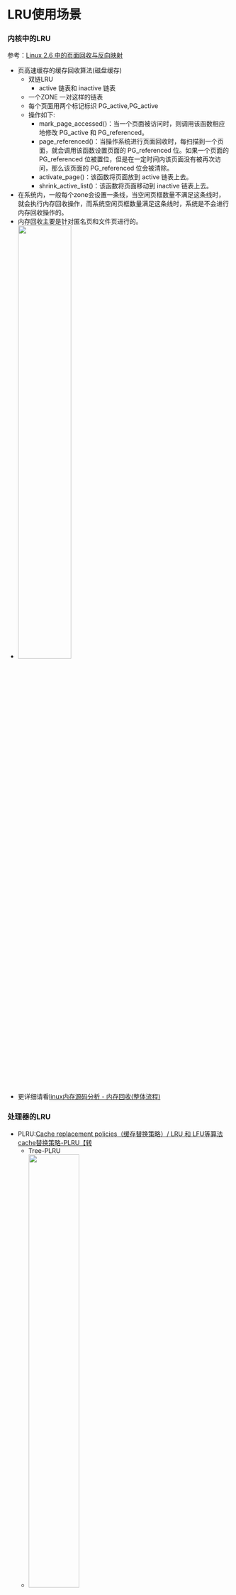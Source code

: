 LRU使用场景
=========
### 内核中的LRU
参考：[Linux 2.6 中的页面回收与反向映射](https://www.ibm.com/developerworks/cn/linux/l-cn-pagerecycle/index.html)
- 页高速缓存的缓存回收算法(磁盘缓存)
    - 双链LRU
        - active 链表和 inactive 链表
    - 一个ZONE 一对这样的链表
    - 每个页面用两个标记标识 PG_active,PG_active
    - 操作如下:
        - mark_page_accessed()：当一个页面被访问时，则调用该函数相应地修改 PG_active 和 PG_referenced。
        - page_referenced()：当操作系统进行页面回收时，每扫描到一个页面，就会调用该函数设置页面的 PG_referenced 位。如果一个页面的 PG_referenced 位被置位，但是在一定时间内该页面没有被再次访问，那么该页面的 PG_referenced 位会被清除。
        - activate_page()：该函数将页面放到 active 链表上去。
        - shrink_active_list()：该函数将页面移动到 inactive 链表上去。
- 在系统内，一般每个zone会设置一条线，当空闲页框数量不满足这条线时，就会执行内存回收操作，而系统空闲页框数量满足这条线时，系统是不会进行内存回收操作的。
- 内存回收主要是针对匿名页和文件页进行的。
- <img src="https://www.ibm.com/developerworks/cn/linux/l-cn-pagerecycle/image001.jpg" width="50%">
- 更详细请看[linux内存源码分析 - 内存回收(整体流程)](https://www.cnblogs.com/tolimit/p/5435068.html)

### 处理器的LRU
- PLRU:[Cache replacement policies（缓存替换策略）/ LRU 和 LFU等算法](https://blog.csdn.net/weixin_40539125/article/details/104739835)[cache替换策略-PLRU【转](http://blog.sina.com.cn/s/blog_65a6c8eb0101ez8w.html)
    -  Tree-PLRU
    - <img src="https://img-blog.csdnimg.cn/20200308210810715.png?x-oss-process=image/watermark,type_ZmFuZ3poZW5naGVpdGk,shadow_10,text_aHR0cHM6Ly9ibG9nLmNzZG4ubmV0L3dlaXhpbl80MDUzOTEyNQ==,size_16,color_FFFFFF,t_70" width="50%">
    - <img src="https://img-blog.csdnimg.cn/20200308205508853.png?x-oss-process=image/watermark,type_ZmFuZ3poZW5naGVpdGk,shadow_10,text_aHR0cHM6Ly9ibG9nLmNzZG4ubmV0L3dlaXhpbl80MDUzOTEyNQ==,size_16,color_FFFFFF,t_70" width="50%">
    -  Bit-PLRU
        - 为每一个Cache Block设置一个MRU Bit
        - 存储器访问命中时，该位将设置为1，表示当前Cache Block最近进行过访问。当因为Cache Miss而进行Replacement时，将寻找为0的MRU Bit，在将其替换的同时，设置其MRU Bit为1。
        - 当将最后一个MRU bit置1时，需要将别的1都置0
    - - 缺点是，相比较于LRU命中率稍差，但是带来的好处是，更小的空间开销，稍稍更好的等待时间，比LRU消耗更少的功率以及更低的开销。
    - 处理器中 LRU 导致信息泄露 [Leaking Information Through Cache LRU States](https://arxiv.org/pdf/1905.08348.pdf)
        - 幽灵攻击  
### Redis 和 memcache
- [LRU和LFU算法以及其在Redis中的实现](https://my.oschina.net/lscherish/blog/4467394)
- 这里的LRU使用了采样的思想，并不是取全局的最近最少使用，而是采样中的。  
    - 随机采样+采样池，每次更新采样池，从池子里的idle time最大的进行淘汰（idle time 就是上次使用距离现在的时间    ）

### 
